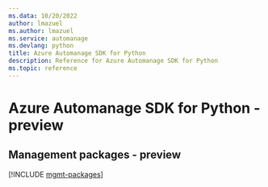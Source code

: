 ```yaml
---
ms.data: 10/20/2022
author: lmazuel
ms.author: lmazuel
ms.service: automanage
ms.devlang: python
title: Azure Automanage SDK for Python
description: Reference for Azure Automanage SDK for Python
ms.topic: reference
---
```

# Azure Automanage SDK for Python - preview

## Management packages - preview
[!INCLUDE [mgmt-packages](automanage-mgmt-index.md)]
